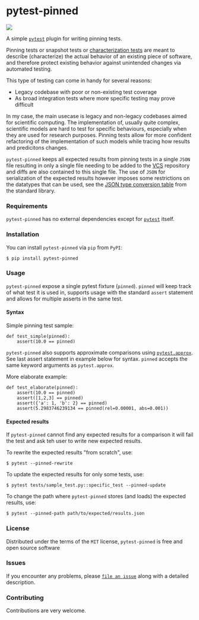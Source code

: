 pytest-pinned
===============
![](https://github.com/freol35241/pytest-pinned/workflows/pinned/badge.svg)

A simple [`pytest`](https://docs.pytest.org/en/latest/) plugin for writing pinning tests.

Pinning tests or snapshot tests or [characterization tests](https://en.wikipedia.org/wiki/Characterization_test) are meant to describe (characterize) the actual behavior of an existing piece of software, and therefore protect existing behavior against unintended changes via automated testing.

This type of testing can come in handy for several reasons:
* Legacy codebase with poor or non-existing test coverage
* As broad integration tests where more specific testing may prove difficult

In my case, the main usecase is legacy and non-legacy codebases aimed for scientific computing. The implementation of, usually quite complex, scientific models are hard to test for specific behaviours, especially when they are used for research purposes. Pinning tests allow for more confident refactoring of the implementation of such models while tracing how results and predicitons changes.

`pytest-pinned` keeps all expected results from pinning tests in a single `JSON` file resulting in only a single file needing to be added to the [VCS](https://en.wikipedia.org/wiki/Version_control) repository and diffs are also contained to this single file. The use of `JSON` for serialization of the expected results however imposes some restrictions on the datatypes that can be used, see the [JSON type conversion table](https://docs.python.org/3/library/json.html#py-to-json-table) from the standard library.


### Requirements

`pytest-pinned` has no external dependencies except for [`pytest`](https://docs.pytest.org/en/latest/) itself.


### Installation

You can install `pytest-pinned` via `pip` from `PyPI`:

    $ pip install pytest-pinned


### Usage

`pytest-pinned` expose a single pytest fixture (`pinned`). `pinned` will keep track of what test it is used in, supports usage with the standard `assert` statement and allows for multiple asserts in the same test.

#### Syntax

Simple pinning test sample:
```
def test_simple(pinned):
    assert(10.0 == pinned)
```

`pytest-pinned` also supports approximate comparisons using [`pytest.approx`](https://docs.pytest.org/en/latest/reference.html#pytest-approx). See last assert statement in example below for syntax. `pinned` accepts the same keyword arguments as `pytest.approx`.

More elaborate example:
```
def test_elaborate(pinned):
    assert(10.0 == pinned)
    assert([1,2,3] == pinned)
    assert({'a': 1, 'b': 2} == pinned)
    assert(5.2983746239134 == pinned(rel=0.00001, abs=0.001))
```
#### Expected results

If `pytest-pinned` cannot find any expected results for a comparison it will fail the test and ask teh user to write new expected results.

To rewrite the expected results "from scratch", use:

    $ pytest --pinned-rewrite

To update the expected results for only some tests, use:

    $ pytest tests/sample_test.py::specific_test --pinned-update

To change the path where `pytest-pinned` stores (and loads) the expected results, use:

    $ pytest --pinned-path path/to/expected/results.json

### License

Distributed under the terms of the `MIT` license, `pytest-pinned` is free and open source software

### Issues

If you encounter any problems, please [`file an issue`](https://github.com/freol35241/pytest-pinned/issues) along with a detailed description.

### Contributing

Contributions are very welcome.